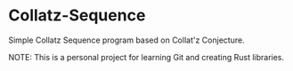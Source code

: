 # Collatz-Sequence
Simple Collatz Sequence program based on Collat'z Conjecture.

NOTE: This is a personal project for learning Git and creating Rust libraries.
